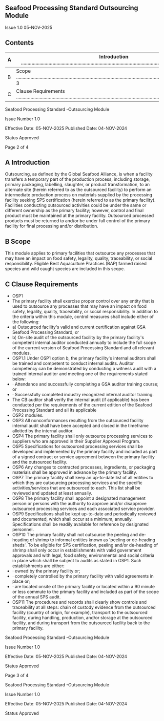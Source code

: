 <!-- image -->

<!-- image -->

## Seafood Processing Standard Outsourcing Module

Issue 1.0 05-NOV-2025

## Contents

| A   | Introduction  ..........................................................................................................................................  3     |
|-----|-----------------------------------------------------------------------------------------------------------------------------------------------------------------|
| B   | Scope  .....................................................................................................................................................  3 |
| C   | Clause Requirements  ............................................................................................................................  3            |

<!-- image -->

Seafood Processing Standard -Outsourcing Module

Issue Number 1.0

Effective Date: 05-NOV-2025 Published Date: 04-NOV-2024

Status Approved

Page 2 of 4

## A Introduction

Outsourcing, as defined by the Global Seafood Alliance, is when a facility transfers a temporary part of the production process, including storage, primary packaging, labelling, slaughter, or product transformation, to an alternate site (herein referred to as the outsourced facility) to perform an intermediate production process on materials supplied by the processing facility seeking SPS certification (herein referred to as the primary facility).  Facilities conducting outsourced activities could be under the same or different ownership as  the  primary  facility;  however,  control  and  final  product  must  be  maintained  at  the  primary  facility. Outsourced processed products must be returned to and/or be under full control of the primary facility for final processing and/or distribution.

## B  Scope

This module applies to primary facilities that outsource any processes that may have an impact on food safety, legality, quality, traceability, or social responsibility. Eligible Best Aquaculture Practices (BAP) farmed raised species and wild caught species are included in this scope.

## C Clause Requirements

- OSP1
- The primary facility shall exercise proper control over any entity that is used to outsource any processes that may have an impact on food safety, legality, quality,  traceability, or social responsibility. In addition to the criteria within this module, control measures shall include either of the following:
- a) Outsourced  facility's  valid  and  current  certification  against  GSA  Seafood  Processing Standard; or
- b) On-site audit of the outsourced facility by the primary facility's competent internal auditor conducted annually to include the full scope of the current version of Seafood Processing Standard and all relevant modules.
- OSP1.1 Under OSP1 option b, the primary facility's internal auditors shall be trained and competent to  conduct  internal  audits.  Auditor  competency  can  be  demonstrated  by  conducting  a witness audit with a trained internal auditor and meeting one of the requirements stated below:
- · Attendance and successfully completing a GSA auditor training course; or
- · Successfully completed industry recognized internal auditor training.
- The  CB  auditor  shall  verify  the  internal  audit  (if  applicable)  has  been  conducted  per  the requirements of the current edition of the Seafood Processing Standard and all its applicable
- OSP2 modules.
- OSP3 All nonconformances resulting from the outsourced facility internal audit shall have been accepted and closed in the timeframe allotted by the internal auditor.
- OSP4 The primary facility shall only outsource processing services to suppliers who are approved in their Supplier Approval Program.
- OSP5 Specifications for outsourced processing services shall be developed and implemented by the primary facility and included as part of a signed contract or service agreement between the primary facility and the outsourced facility.
- OSP6 Any changes to contracted processes, ingredients, or packaging materials shall be approved in advance by the primary facility.
- OSP7 The primary facility shall keep an up-to-date list of all entities to which they are outsourcing processing services and the specific activities/services that are outsourced to each. This list shall be reviewed and updated at least annually.
- OSP8 The  primary  facility  shall  appoint  a  designated  management  person  or  persons  with  the authority to approve and/or disapprove outsourced processing services and each associated service provider.
- OSP9 Specifications shall be  kept up-to-date and periodically reviewed  and documented, which shall occur at a minimum, annually. Specifications shall be readily available for reference by designated personnel.
- OSP10 The primary facility shall not outsource the peeling and de-heading of shrimp to informal entities known as 'peeling or de-heading sheds'. To be eligible for SPS certification, peeling and/or  de-heading  of  shrimp  shall  only  occur  in  establishments  with  valid  government approvals and with legal, food safety, environmental and social criteria in place which shall be subject to audits as stated in OSP1. Such establishments are either:
- · owned by the primary facility or;
- · completely controlled by the primary facility with valid agreements in place or;
- · are located onsite of the primary facility or located within a 90 minute or less commute to the primary facility and included as part of the scope of the annual SPS audit.
- OSP11 The procedures and records shall clearly show controls and traceability at all steps: chain of custody evidence from the outsourced facility (country of origin, for example), transport to the outsourced facility, during handling, production, and/or storage at the outsourced facility, and during transport from the outsourced facility back to the primary facility.

<!-- image -->

Seafood Processing Standard -Outsourcing Module

Issue Number 1.0

Effective Date: 05-NOV-2025 Published Date: 04-NOV-2024

Status Approved

Page 3 of 4

<!-- image -->

Seafood Processing Standard -Outsourcing Module

Issue Number 1.0

Effective Date: 05-NOV-2025 Published Date: 04-NOV-2024

Status Approved